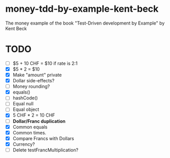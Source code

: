 # money-tdd-by-example-kent-beck
The money example of the book "Test-Driven development by Example" by Kent Beck

# TODO
- [ ] $5 + 10 CHF = $10 if rate is 2:1
- [x] $5 * 2 = $10
- [x] Make "amount" private
- [x] Dollar side-effects?
- [ ] Money rounding?
- [x] equals()
- [ ] hashCode()
- [ ] Equal null
- [ ] Equal object
- [x] 5 CHF * 2 = 10 CHF
- [ ] **Dollar/Franc duplication**
- [x] Common equals
- [x] Common times.
- [x] Compare Francs with Dollars
- [x] Currency?
- [ ] Delete testFrancMultiplication?